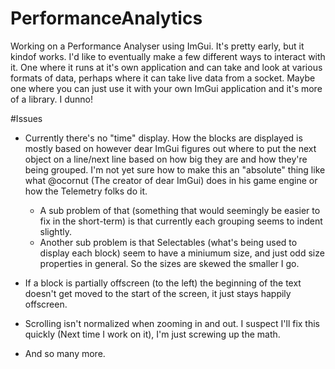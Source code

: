 # PerformanceAnalytics
Working on a Performance Analyser using ImGui. It's pretty early, but it kindof works. I'd like to eventually make a few different ways to interact with it. One where it runs at it's own application and can take and look at various formats of data, perhaps where it can take live data from a socket. Maybe one where you can just use it with your own ImGui application and it's more of a library. I dunno!

#Issues
- Currently there's no "time" display. How the blocks are displayed is mostly based on however dear ImGui figures out where to put the next object on a line/next line based on how big they are and how they're being grouped. I'm not yet sure how to make this an "absolute" thing like what @ocornut (The creator of dear ImGui) does in his game engine or how the Telemetry folks do it.

  - A sub problem of that (something that would seemingly be easier to fix in the short-term) is that currently each grouping seems to indent slightly.
  - Another sub problem is that Selectables (what's being used to display each block) seem to have a miniumum size, and just odd size properties in general. So the sizes are skewed the smaller I go.

- If a block is partially offscreen (to the left) the beginning of the text doesn't get moved to the start of the screen, it just stays happily offscreen.
- Scrolling isn't normalized when zooming in and out. I suspect I'll fix this quickly (Next time I work on it), I'm just screwing up the math.
- And so many more.
